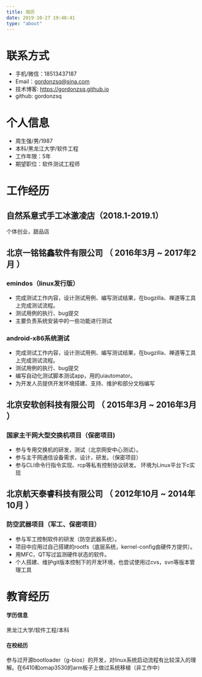 ```yaml
---
title: 简历
date: 2019-10-27 19:48:41
type: "about"
---
```


# 联系方式

- 手机/微信：18513437187
- Email：gordonzsq@sina.com
- 技术博客: https://gordonzsq.github.io
- github: gordonzsq

# 个人信息

 - 周生强/男/1987 
 - 本科/黑龙江大学/软件工程
 - 工作年限：5年
 - 期望职位：软件测试工程师

# 工作经历
## 自然系意式手工冰激凌店（2018.1-2019.1）
 个体创业，甜品店

## 北京一铭铭鑫软件有限公司 （ 2016年3月 ~ 2017年2月 ）

### emindos（linux发行版）
- 完成测试工作内容，设计测试用例、编写测试结果，在bugzilla、禅道等工具上完成测试流程。
- 测试用例的执行、bug提交
- 主要负责系统安装中的一些功能进行测试


### android-x86系统测试
- 完成测试工作内容，设计测试用例、编写测试结果，在bugzilla、禅道等工具上完成测试流程。
- 测试用例的执行、bug提交
- 编写自动化测试脚本测试app，用的uiautomator。
- 为开发人员提供开发环境搭建、支持、维护和部分文档编写


  
## 北京安软创科技有限公司 （ 2015年3月 ~ 2016年3月 ）

### 国家主干网大型交换机项目（保密项目)
- 参与专用交换机的研发，测试（北京网安中心测试）。
- 参与主干网通信设备需求，设计，研发。（保密项目）
- 参与CLI命令行指令实现、rcp等私有控制协议研发。
环境为Linux平台下c实现

## 北京航天泰睿科技有限公司 （ 2012年10月 ~ 2014年10月 ）

### 防空武器项目（军工、保密项目）
- 参与军工控制软件的研发（防空武器系统）。
- 项目中应用过自己搭建的rootfs（底层系统，kernel-config由硬件方提供）。
- 用MFC，QT写过监测硬件状态的软件。
- 个人搭建、维护git版本控制下的开发环境，也尝试使用过cvs，svn等版本管理工具

# 教育经历
#### 学历信息
黑龙江大学/软件工程/本科
#### 在校经历
参与过开源bootloader（g-bios）的开发，对linux系统启动流程有比较深入的理解。在6410和omap3530的arm板子上做过系统移植（非工作中）
